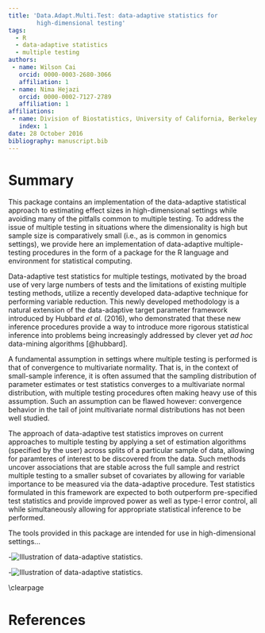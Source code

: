 ```yaml
---
title: 'Data.Adapt.Multi.Test: data-adaptive statistics for
        high-dimensional testing'
tags:
  - R
  - data-adaptive statistics
  - multiple testing
authors:
 - name: Wilson Cai
   orcid: 0000-0003-2680-3066
   affiliation: 1
 - name: Nima Hejazi
   orcid: 0000-0002-7127-2789
   affiliation: 1
affiliations:
 - name: Division of Biostatistics, University of California, Berkeley
   index: 1
date: 28 October 2016
bibliography: manuscript.bib
---
```


# Summary

This package contains an implementation of the data-adaptive statistical
approach to estimating effect sizes in high-dimensional settings while avoiding
many of the pitfalls common to multiple testing. To address the issue of
multiple testing in situations where the dimensionality is high but sample size
is comparatively small (i.e., as is common in genomics settings), we provide
here an implementation of data-adaptive multiple-testing procedures in the form
of a package for the R language and environment for statistical computing.

Data-adaptive test statistics for multiple testings, motivated by the broad use
of very large numbers of tests and the limitations of existing multiple testing
methods, utilize a recently developed data-adaptive technique for performing
variable reduction. This newly developed methodology is a natural extension of
the data-adaptive target parameter framework introduced by Hubbard _et al._
(2016), who demonstrated that these new inference procedures provide a way to
introduce more rigorous statistical inference into problems being increasingly
addressed by clever yet _ad hoc_ data-mining algorithms [@hubbard].

A fundamental assumption in settings where multiple testing is performed is
that of convergence to multivariate normality. That is, in the context of
small-sample inference, it is often assumed that the sampling distribution of
parameter estimates or test statistics converges to a multivariate normal
distribution, with multiple testing procedures often making heavy use of this
assumption. Such an assumption can be flawed however: convergence behavior in
the tail of joint multivariate normal distributions has not been well studied.

The approach of data-adaptive test statistics improves on current approaches to
multiple testing by applying a set of estimation algorithms (specified by the
user) across splits of a particular sample of data, allowing for paramteres of
interest to be discovered from the data. Such methods uncover associations that
are stable across the full sample and restrict multiple testing to a smaller
subset of covariates by allowing for variable importance to be measured via the
data-adaptive procedure. Test statistics formulated in this framework are
expected to both outperform pre-specified test statistics and provide improved
power as well as type-I error control, all while simultaneously allowing for
appropriate statistical inference to be performed.

The tools provided in this package are intended for use in high-dimensional settings...

-![Illustration of data-adaptive statistics.](data_adapt_1.png)

-![Illustration of data-adaptive statistics.](data_adapt_2.png)

\clearpage

# References

